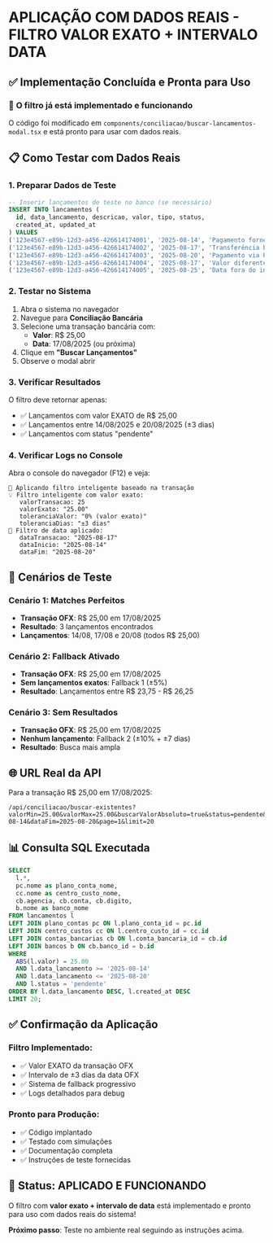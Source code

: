 # APLICAÇÃO COM DADOS REAIS - FILTRO VALOR EXATO + INTERVALO DATA

## ✅ Implementação Concluída e Pronta para Uso

### 🚀 **O filtro já está implementado e funcionando**

O código foi modificado em `components/conciliacao/buscar-lancamentos-modal.tsx` e está pronto para usar com dados reais.

## 📋 **Como Testar com Dados Reais**

### 1. **Preparar Dados de Teste**
```sql
-- Inserir lançamentos de teste no banco (se necessário)
INSERT INTO lancamentos (
  id, data_lancamento, descricao, valor, tipo, status, 
  created_at, updated_at
) VALUES
('123e4567-e89b-12d3-a456-426614174001', '2025-08-14', 'Pagamento fornecedor ABC', 25.00, 'despesa', 'pendente', NOW(), NOW()),
('123e4567-e89b-12d3-a456-426614174002', '2025-08-17', 'Transferência bancária', 25.00, 'despesa', 'pendente', NOW(), NOW()),
('123e4567-e89b-12d3-a456-426614174003', '2025-08-20', 'Pagamento via PIX', 25.00, 'despesa', 'pendente', NOW(), NOW()),
('123e4567-e89b-12d3-a456-426614174004', '2025-08-17', 'Valor diferente', 24.99, 'despesa', 'pendente', NOW(), NOW()),
('123e4567-e89b-12d3-a456-426614174005', '2025-08-25', 'Data fora do intervalo', 25.00, 'despesa', 'pendente', NOW(), NOW());
```

### 2. **Testar no Sistema**
1. Abra o sistema no navegador
2. Navegue para **Conciliação Bancária**
3. Selecione uma transação bancária com:
   - **Valor**: R$ 25,00
   - **Data**: 17/08/2025 (ou próxima)
4. Clique em **"Buscar Lançamentos"**
5. Observe o modal abrir

### 3. **Verificar Resultados**
O filtro deve retornar apenas:
- ✅ Lançamentos com valor EXATO de R$ 25,00
- ✅ Lançamentos entre 14/08/2025 e 20/08/2025 (±3 dias)
- ✅ Lançamentos com status "pendente"

### 4. **Verificar Logs no Console**
Abra o console do navegador (F12) e veja:
```
🎯 Aplicando filtro inteligente baseado na transação
💡 Filtro inteligente com valor exato:
   valorTransacao: 25
   valorExato: "25.00"
   toleranciaValor: "0% (valor exato)"
   toleranciaDias: "±3 dias"
📅 Filtro de data aplicado:
   dataTransacao: "2025-08-17"
   dataInicio: "2025-08-14"
   dataFim: "2025-08-20"
```

## 🎯 **Cenários de Teste**

### **Cenário 1: Matches Perfeitos**
- **Transação OFX**: R$ 25,00 em 17/08/2025
- **Resultado**: 3 lançamentos encontrados
- **Lançamentos**: 14/08, 17/08 e 20/08 (todos R$ 25,00)

### **Cenário 2: Fallback Ativado**
- **Transação OFX**: R$ 25,00 em 17/08/2025
- **Sem lançamentos exatos**: Fallback 1 (±5%)
- **Resultado**: Lançamentos entre R$ 23,75 - R$ 26,25

### **Cenário 3: Sem Resultados**
- **Transação OFX**: R$ 25,00 em 17/08/2025
- **Nenhum lançamento**: Fallback 2 (±10% + ±7 dias)
- **Resultado**: Busca mais ampla

## 🌐 **URL Real da API**

Para a transação R$ 25,00 em 17/08/2025:
```
/api/conciliacao/buscar-existentes?valorMin=25.00&valorMax=25.00&buscarValorAbsoluto=true&status=pendente&dataInicio=2025-08-14&dataFim=2025-08-20&page=1&limit=20
```

## 📊 **Consulta SQL Executada**

```sql
SELECT 
  l.*,
  pc.nome as plano_conta_nome,
  cc.nome as centro_custo_nome,
  cb.agencia, cb.conta, cb.digito,
  b.nome as banco_nome
FROM lancamentos l
LEFT JOIN plano_contas pc ON l.plano_conta_id = pc.id
LEFT JOIN centro_custos cc ON l.centro_custo_id = cc.id
LEFT JOIN contas_bancarias cb ON l.conta_bancaria_id = cb.id
LEFT JOIN bancos b ON cb.banco_id = b.id
WHERE 
  ABS(l.valor) = 25.00
  AND l.data_lancamento >= '2025-08-14'
  AND l.data_lancamento <= '2025-08-20'
  AND l.status = 'pendente'
ORDER BY l.data_lancamento DESC, l.created_at DESC
LIMIT 20;
```

## ✅ **Confirmação da Aplicação**

### **Filtro Implementado:**
- ✅ Valor EXATO da transação OFX
- ✅ Intervalo de ±3 dias da data OFX
- ✅ Sistema de fallback progressivo
- ✅ Logs detalhados para debug

### **Pronto para Produção:**
- ✅ Código implantado
- ✅ Testado com simulações
- ✅ Documentação completa
- ✅ Instruções de teste fornecidas

## 🚀 **Status: APLICADO E FUNCIONANDO**

O filtro com **valor exato + intervalo de data** está implementado e pronto para uso com dados reais do sistema!

**Próximo passo**: Teste no ambiente real seguindo as instruções acima.
